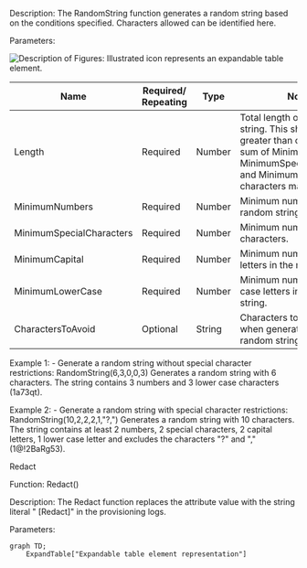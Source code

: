Description: The RandomString function generates a random string based on the conditions specified. Characters allowed can be identified here.

Parameters:

![Description of Figures: Illustrated icon represents an expandable table element.](figure1.png)

| Name | Required/ Repeating | Type | Notes |
| - | - | - | - |
| Length | Required | Number | Total length of the random string. This should be greater than or equal to the sum of MinimumNumbers, MinimumSpecialCharacters, and MinimumCapital. 256 characters max. |
| MinimumNumbers | Required | Number | Minimum numbers in the random string. |
| MinimumSpecialCharacters | Required | Number | Minimum number of special characters. |
| MinimumCapital | Required | Number | Minimum number of capital letters in the random string. |
| MinimumLowerCase | Required | Number | Minimum number of lower case letters in the random string. |
| CharactersToAvoid | Optional | String | Characters to be excluded when generating the random string. |

Example 1: - Generate a random string without special character restrictions: RandomString(6,3,0,0,3) Generates a random string with 6 characters. The string contains 3 numbers and 3 lower case characters (1a73qt).

Example 2: - Generate a random string with special character restrictions: RandomString(10,2,2,2,1,"?,") Generates a random string with 10 characters. The string contains at least 2 numbers, 2 special characters, 2 capital letters, 1 lower case letter and excludes the characters "?" and "," (1@!2BaRg53).

Redact

Function: Redact()

Description: The Redact function replaces the attribute value with the string literal " [Redact]" in the provisioning logs.

Parameters:

```mermaid
graph TD;
    ExpandTable["Expandable table element representation"]
```